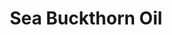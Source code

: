 ---
name: Sea Buckthorn Oil
title: Sea Buckthorn Oil
details:
  - detail:
      key: "Extraction Method"
      value: "Cold Pressed"
  - detail:
      key: "Usage/Application"
      value: "Food"
  - detail:
      key: "Packaging Type"
      value: "Plastic Bottle"
  - detail:
      key: "Organic"
      value: "Yes"
  - detail:
      key: "Country of Origin"
      value: "Made in India"
showOnHome: false
thumbnail: https://5.imimg.com/data5/SELLER/Default/2021/12/OI/IN/HY/3823480/sea-buckthorn-oil-500x500.jpg
productImages:
  - ""
category: essential oil
---